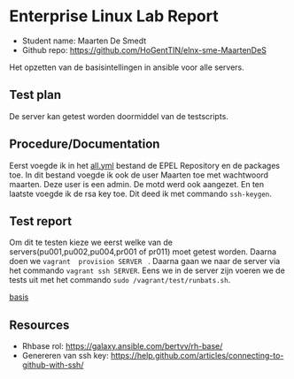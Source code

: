 # Enterprise Linux Lab Report

- Student name: Maarten De Smedt
- Github repo: <https://github.com/HoGentTIN/elnx-sme-MaartenDeS>


Het opzetten van de basisintellingen in ansible voor alle servers.

## Test plan

De server kan getest worden doormiddel van de testscripts.

## Procedure/Documentation


Eerst voegde ik in het [all.yml](https://github.com/MaartenDeS/elnx-sme/tree/soluation/ansible/all.yml) bestand de EPEL Repository en de packages toe. In dit bestand voegde ik ook de user Maarten toe met wachtwoord maarten. Deze user is een admin. De motd werd ook aangezet. En ten laatste voegde ik de rsa key toe. Dit deed ik met commando ``ssh-keygen``.


## Test report

Om dit te testen kieze we eerst welke van de servers(pu001,pu002,pu004,pr001 of pr011) moet getest worden. Daarna doen we ``vagrant  provision SERVER `` . Daarna gaan we naar de server via het commando ``vagrant ssh SERVER``. Eens we in de server zijn voeren we de tests uit met het commando `` sudo /vagrant/test/runbats.sh ``.

[basis](https://github.com/MaartenDeS/elnx-sme/blob/soluation/report/screen/basis.png)

## Resources

- Rhbase rol: <https://galaxy.ansible.com/bertvv/rh-base/>
- Genereren van ssh key: <https://help.github.com/articles/connecting-to-github-with-ssh/>